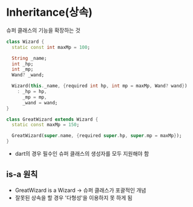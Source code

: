 # Inheritance(상속)
슈퍼 클래스의 기능을 확장하는 것

```dart
class Wizard {
  static const int maxMp = 100;

  String _name;
  int _hp;
  int _mp;
  Wand? _wand;

  Wizard(this._name, {required int hp, int mp = maxMp, Wand? wand})
    : _hp = hp,
      _mp = mp,
      _wand = wand;
}

class GreatWizard extends Wizard {
  static const maxMp = 150;

  GreatWizard(super.name, {required super.hp, super.mp = maxMp});
}
```
- dart의 경우 필수인 슈퍼 클래스의 생성자를 모두 지원해야 함

## is-a 원칙
- GreatWizard is a Wizard -> 슈퍼 클래스가 포괄적인 개념
- 잘못된 상속을 할 경우 '다형성'을 이용하지 못 하게 됨